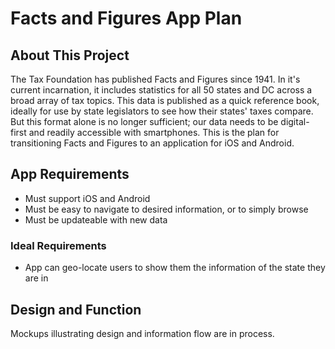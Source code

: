 # Facts and Figures App Plan

## About This Project

The Tax Foundation has published Facts and Figures since 1941. In it's current incarnation, it includes statistics for all 50 states and DC across a broad array of tax topics. This data is published as a quick reference book, ideally for use by state legislators to see how their states' taxes compare. But this format alone is no longer sufficient; our data needs to be digital-first and readily accessible with smartphones. This is the plan for transitioning Facts and Figures to an application for iOS and Android.

## App Requirements

* Must support iOS and Android
* Must be easy to navigate to desired information, or to simply browse
* Must be updateable with new data

### Ideal Requirements

* App can geo-locate users to show them the information of the state they are in

## Design and Function

Mockups illustrating design and information flow are in process.
